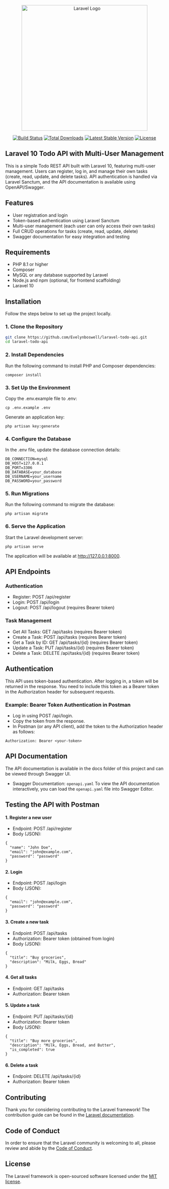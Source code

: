 <p align="center"><a href="https://laravel.com" target="_blank"><img src="https://raw.githubusercontent.com/laravel/art/master/logo-lockup/5%20SVG/2%20CMYK/1%20Full%20Color/laravel-logolockup-cmyk-red.svg" width="400" alt="Laravel Logo"></a></p>

<p align="center">
<a href="https://github.com/laravel/framework/actions"><img src="https://github.com/laravel/framework/workflows/tests/badge.svg" alt="Build Status"></a>
<a href="https://packagist.org/packages/laravel/framework"><img src="https://img.shields.io/packagist/dt/laravel/framework" alt="Total Downloads"></a>
<a href="https://packagist.org/packages/laravel/framework"><img src="https://img.shields.io/packagist/v/laravel/framework" alt="Latest Stable Version"></a>
<a href="https://packagist.org/packages/laravel/framework"><img src="https://img.shields.io/packagist/l/laravel/framework" alt="License"></a>
</p>

## Laravel 10 Todo API with Multi-User Management

This is a simple Todo REST API built with Laravel 10, featuring multi-user management. Users can register, log in, and manage their own tasks (create, read, update, and delete tasks). API authentication is handled via Laravel Sanctum, and the API documentation is available using OpenAPI/Swagger.

## Features

- User registration and login
- Token-based authentication using Laravel Sanctum
- Multi-user management (each user can only access their own tasks)
- Full CRUD operations for tasks (create, read, update, delete)
- Swagger documentation for easy integration and testing

## Requirements
- PHP 8.1 or higher
- Composer
- MySQL or any database supported by Laravel
- Node.js and npm (optional, for frontend scaffolding)
- Laravel 10



## Installation
Follow the steps below to set up the project locally.
### 1. Clone the Repository

```bash
git clone https://github.com/Evelynboswell/laravel-todo-api.git
cd laravel-todo-api
```
### 2. Install Dependencies
Run the following command to install PHP and Composer dependencies:
```
composer install
```    
### 3. Set Up the Environment
Copy the .env.example file to .env:
```
cp .env.example .env
```
Generate an application key:
```
php artisan key:generate
```
### 4. Configure the Database
In the .env file, update the database connection details:
```
DB_CONNECTION=mysql
DB_HOST=127.0.0.1
DB_PORT=3306
DB_DATABASE=your_database
DB_USERNAME=your_username
DB_PASSWORD=your_password
```
### 5. Run Migrations
Run the following command to migrate the database:
```
php artisan migrate
```
### 6. Serve the Application
Start the Laravel development server:
```
php artisan serve
```
The application will be available at http://127.0.0.1:8000.

## API Endpoints
### Authentication
- Register: POST /api/register
- Login: POST /api/login
- Logout: POST /api/logout (requires Bearer token)
### Task Management
- Get All Tasks: GET /api/tasks (requires Bearer token)
- Create a Task: POST /api/tasks (requires Bearer token)
- Get a Task by ID: GET /api/tasks/{id} (requires Bearer token)
- Update a Task: PUT /api/tasks/{id} (requires Bearer token)
- Delete a Task: DELETE /api/tasks/{id} (requires Bearer token)


## Authentication

This API uses token-based authentication. After logging in, a token will be returned in the response. You need to include this token as a Bearer token in the Authorization header for subsequent requests.

### Example: Bearer Token Authentication in Postman
- Log in using POST /api/login.
- Copy the token from the response.
- In Postman (or any API client), add the token to the Authorization header as follows:
```
Authorization: Bearer <your-token>
```
## API Documentation

The API documentation is available in the docs folder of this project and can be viewed through Swagger UI.
- Swagger Documentation: `openapi.yaml`
To view the API documentation interactively, you can load the `openapi.yaml` file into Swagger Editor.

## Testing the API with Postman
#### 1. Register a new user
- Endpoint: POST /api/register
- Body (JSON):
```
{
  "name": "John Doe",
  "email": "john@example.com",
  "password": "password"
}
```
#### 2. Login
- Endpoint: POST /api/login
- Body (JSON):
```
{
  "email": "john@example.com",
  "password": "password"
}
```
#### 3. Create a new task
- Endpoint: POST /api/tasks
- Authorization: Bearer token (obtained from login)
- Body (JSON):
```
{
  "title": "Buy groceries",
  "description": "Milk, Eggs, Bread"
}
```
#### 4. Get all tasks
- Endpoint: GET /api/tasks
- Authorization: Bearer token
#### 5. Update a task
- Endpoint: PUT /api/tasks/{id}
- Authorization: Bearer token
- Body (JSON):
```
{
  "title": "Buy more groceries",
  "description": "Milk, Eggs, Bread, and Butter",
  "is_completed": true
}
```
#### 6. Delete a task
- Endpoint: DELETE /api/tasks/{id}
- Authorization: Bearer token

## Contributing

Thank you for considering contributing to the Laravel framework! The contribution guide can be found in the [Laravel documentation](https://laravel.com/docs/contributions).

## Code of Conduct

In order to ensure that the Laravel community is welcoming to all, please review and abide by the [Code of Conduct](https://laravel.com/docs/contributions#code-of-conduct).

## License

The Laravel framework is open-sourced software licensed under the [MIT license](https://opensource.org/licenses/MIT).
